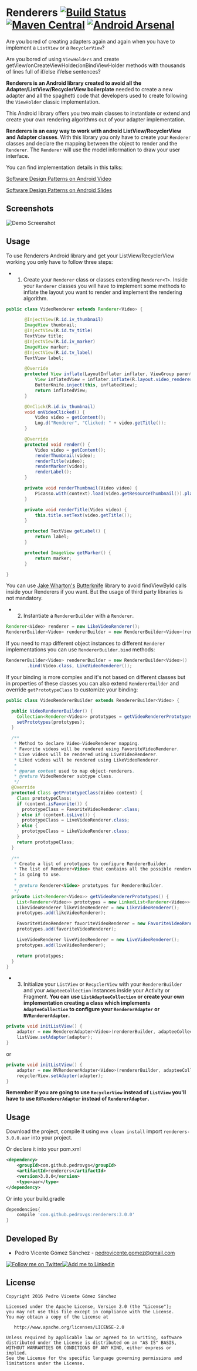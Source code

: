 Renderers [![Build Status](https://travis-ci.org/pedrovgs/Renderers.svg?branch=master)](https://travis-ci.org/pedrovgs/Renderers) [![Maven Central](https://maven-badges.herokuapp.com/maven-central/com.github.pedrovgs/renderers/badge.svg)](https://maven-badges.herokuapp.com/maven-central/com.github.pedrovgs/renderers) [![Android Arsenal](https://img.shields.io/badge/Android%20Arsenal-Renderers-green.svg?style=true)](https://android-arsenal.com/details/1/1195)
=========

Are you bored of creating adapters again and again when you have to implement a ``ListView`` or a ``RecyclerView``?

Are you bored of using ``ViewHolders`` and create getView/onCreateViewHolder/onBindViewHolder methods with thousands of lines full of if/else if/else sentences?

**Renderers is an Android library created to avoid all the Adapter/ListView/RecyclerView boilerplate** needed to create a new adapter and all the spaghetti code that developers used to create following the ``ViewHolder`` classic implementation.

This Android library offers you two main classes to instantiate or extend and create your own rendering algorithms out of your adapter implementation.

**Renderers is an easy way to work with android ListView/RecyclerView and Adapter classes**. With this library you only have to create your ``Renderer`` classes and declare the mapping between the object to render and the ``Renderer``. The ``Renderer`` will use the model information to draw your user interface.

You can find implementation details in this talks:

[Software Design Patterns on Android Video][4]

[Software Design Patterns on Android Slides][5]


Screenshots
-----------

![Demo Screenshot][1]

Usage
-----

To use Renderers Android library and get your ListView/RecyclerView working you only have to follow three steps:

* 1. Create your ``Renderer`` class or classes extending ``Renderer<T>``. Inside your ``Renderer`` classes you will have to implement some methods to inflate the layout you want to render and implement the rendering algorithm.

```java
public class VideoRenderer extends Renderer<Video> {

       @InjectView(R.id.iv_thumbnail)
       ImageView thumbnail;
       @InjectView(R.id.tv_title)
       TextView title;
       @InjectView(R.id.iv_marker)
       ImageView marker;
       @InjectView(R.id.tv_label)
       TextView label;

       @Override
       protected View inflate(LayoutInflater inflater, ViewGroup parent) {
           View inflatedView = inflater.inflate(R.layout.video_renderer, parent, false);
           ButterKnife.inject(this, inflatedView);
           return inflatedView;
       }

       @OnClick(R.id.iv_thumbnail)
       void onVideoClicked() {
           Video video = getContent();
           Log.d("Renderer", "Clicked: " + video.getTitle());
       }

       @Override
       protected void render() {
           Video video = getContent();
           renderThumbnail(video);
           renderTitle(video);
           renderMarker(video);
           renderLabel();
       }

       private void renderThumbnail(Video video) {
           Picasso.with(context).load(video.getResourceThumbnail()).placeholder(R.drawable.placeholder).into(thumbnail);
       }

       private void renderTitle(Video video) {
           this.title.setText(video.getTitle());
       }

       protected TextView getLabel() {
           return label;
       }

       protected ImageView getMarker() {
           return marker;
       }

}
```

You can use [Jake Wharton's][2] [Butterknife][3] library to avoid findViewById calls inside your Renderers if you want. But the usage of third party libraries is not mandatory.

* 2. Instantiate a ``RendererBuilder`` with a ``Renderer``.

```java
Renderer<Video> renderer = new LikeVideoRenderer();
RendererBuilder<Video> rendererBuilder = new RendererBuilder<Video>(renderer);
```

If you need to map different object instances to different ``Renderer`` implementations you can use ``RendererBuilder.bind`` methods:

```java
RendererBuilder<Video> rendererBuilder = new RendererBuilder<Video>()
        .bind(Video.class, LikeVideoRenderer());
```

If your binding is more complex and it's not based on different classes but in properties of these classes you can also extend ``RendererBuilder`` and override ``getPrototypeClass`` to customize your binding:

```java
public class VideoRendererBuilder extends RendererBuilder<Video> {

  public VideoRendererBuilder() {
    Collection<Renderer<Video>> prototypes = getVideoRendererPrototypes();
    setPrototypes(prototypes);
  }

  /**
   * Method to declare Video-VideoRenderer mapping.
   * Favorite videos will be rendered using FavoriteVideoRenderer.
   * Live videos will be rendered using LiveVideoRenderer.
   * Liked videos will be rendered using LikeVideoRenderer.
   *
   * @param content used to map object-renderers.
   * @return VideoRenderer subtype class.
   */
  @Override
  protected Class getPrototypeClass(Video content) {
    Class prototypeClass;
    if (content.isFavorite()) {
      prototypeClass = FavoriteVideoRenderer.class;
    } else if (content.isLive()) {
      prototypeClass = LiveVideoRenderer.class;
    } else {
      prototypeClass = LikeVideoRenderer.class;
    }
    return prototypeClass;
  }

  /**
   * Create a list of prototypes to configure RendererBuilder.
   * The list of Renderer<Video> that contains all the possible renderers that our RendererBuilder
   * is going to use.
   *
   * @return Renderer<Video> prototypes for RendererBuilder.
   */
  private List<Renderer<Video>> getVideoRendererPrototypes() {
    List<Renderer<Video>> prototypes = new LinkedList<Renderer<Video>>();
    LikeVideoRenderer likeVideoRenderer = new LikeVideoRenderer();
    prototypes.add(likeVideoRenderer);

    FavoriteVideoRenderer favoriteVideoRenderer = new FavoriteVideoRenderer();
    prototypes.add(favoriteVideoRenderer);

    LiveVideoRenderer liveVideoRenderer = new LiveVideoRenderer();
    prototypes.add(liveVideoRenderer);

    return prototypes;
  }
}
```

* 3. Initialize your ``ListView`` or ``RecyclerView`` with your ``RendererBuilder`` and your ``AdapteeCollection`` instances inside your Activity or Fragment. **You can use ``ListAdapteeCollection`` or create your own implementation creating a class which implements ``AdapteeCollection`` to configure your ``RendererAdapter`` or ``RVRendererAdapter``.**

```java
private void initListView() {
    adapter = new RendererAdapter<Video>(rendererBuilder, adapteeCollection);
    listView.setAdapter(adapter);
}
```

or

```java
private void initListView() {
    adapter = new RVRendererAdapter<Video>(rendererBuilder, adapteeCollection);
    recyclerView.setAdapter(adapter);
}
```

**Remember if you are going to use ``RecyclerView`` instead of ``ListView`` you'll have to use ``RVRendererAdapter`` instead of ``RendererAdapter``.**

Usage
-----

Download the project, compile it using ```mvn clean install``` import ``renderers-3.0.0.aar`` into your project.

Or declare it into your pom.xml

```xml
<dependency>
    <groupId>com.github.pedrovgs</groupId>
    <artifactId>renderers</artifactId>
    <version>3.0.0</version>
    <type>aar</type>
</dependency>
```


Or into your build.gradle
```groovy
dependencies{
    compile 'com.github.pedrovgs:renderers:3.0.0'
}
```


Developed By
------------

* Pedro Vicente Gómez Sánchez - <pedrovicente.gomez@gmail.com>

<a href="https://twitter.com/pedro_g_s"><img alt="Follow me on Twitter" src="http://imageshack.us/a/img812/3923/smallth.png" /></a><a href="https://es.linkedin.com/in/pedrovgs"><img alt="Add me to Linkedin" src="http://imageshack.us/a/img41/7877/smallld.png" /></a>

License
-------

    Copyright 2016 Pedro Vicente Gómez Sánchez

    Licensed under the Apache License, Version 2.0 (the "License");
    you may not use this file except in compliance with the License.
    You may obtain a copy of the License at

       http://www.apache.org/licenses/LICENSE-2.0

    Unless required by applicable law or agreed to in writing, software
    distributed under the License is distributed on an "AS IS" BASIS,
    WITHOUT WARRANTIES OR CONDITIONS OF ANY KIND, either express or implied.
    See the License for the specific language governing permissions and
    limitations under the License.


[1]: http://raw.github.com/pedrovgs/Renderers/master/art/Screenshot_demo_1.png
[2]: https://github.com/JakeWharton
[3]: https://github.com/JakeWharton/butterknife
[4]: http://media.fib.upc.edu/fibtv/streamingmedia/view/2/930
[5]: http://www.slideshare.net/PedroVicenteGmezSnch/software-design-patterns-on-android

